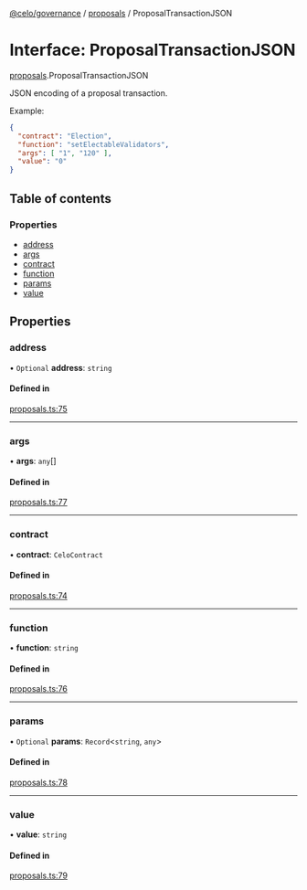 [@celo/governance](../README.md) / [proposals](../modules/proposals.md) / ProposalTransactionJSON

# Interface: ProposalTransactionJSON

[proposals](../modules/proposals.md).ProposalTransactionJSON

JSON encoding of a proposal transaction.

Example:
```json
{
  "contract": "Election",
  "function": "setElectableValidators",
  "args": [ "1", "120" ],
  "value": "0"
}
```

## Table of contents

### Properties

- [address](proposals.ProposalTransactionJSON.md#address)
- [args](proposals.ProposalTransactionJSON.md#args)
- [contract](proposals.ProposalTransactionJSON.md#contract)
- [function](proposals.ProposalTransactionJSON.md#function)
- [params](proposals.ProposalTransactionJSON.md#params)
- [value](proposals.ProposalTransactionJSON.md#value)

## Properties

### address

• `Optional` **address**: `string`

#### Defined in

[proposals.ts:75](https://github.com/celo-org/developer-tooling/blob/master/packages/sdk/governance/src/proposals.ts#L75)

___

### args

• **args**: `any`[]

#### Defined in

[proposals.ts:77](https://github.com/celo-org/developer-tooling/blob/master/packages/sdk/governance/src/proposals.ts#L77)

___

### contract

• **contract**: `CeloContract`

#### Defined in

[proposals.ts:74](https://github.com/celo-org/developer-tooling/blob/master/packages/sdk/governance/src/proposals.ts#L74)

___

### function

• **function**: `string`

#### Defined in

[proposals.ts:76](https://github.com/celo-org/developer-tooling/blob/master/packages/sdk/governance/src/proposals.ts#L76)

___

### params

• `Optional` **params**: `Record`\<`string`, `any`\>

#### Defined in

[proposals.ts:78](https://github.com/celo-org/developer-tooling/blob/master/packages/sdk/governance/src/proposals.ts#L78)

___

### value

• **value**: `string`

#### Defined in

[proposals.ts:79](https://github.com/celo-org/developer-tooling/blob/master/packages/sdk/governance/src/proposals.ts#L79)
